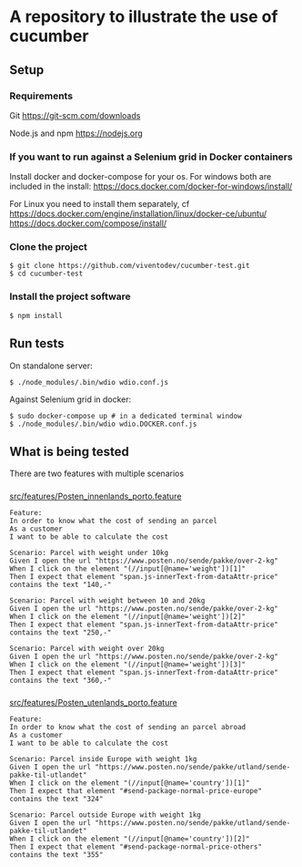 # A repository to illustrate the use of cucumber

## Setup

### Requirements
Git
https://git-scm.com/downloads

Node.js and npm
https://nodejs.org
### If you want to run against a Selenium grid in Docker containers
Install docker and docker-compose for your os.
For windows both are included in the install:
https://docs.docker.com/docker-for-windows/install/

For Linux you need to install them separately, cf
https://docs.docker.com/engine/installation/linux/docker-ce/ubuntu/
https://docs.docker.com/compose/install/
### Clone the project
``` Shell
$ git clone https://github.com/viventodev/cucumber-test.git
$ cd cucumber-test
```
### Install the project software
``` Shell
$ npm install
```
## Run tests
On standalone server:
``` Shell
$ ./node_modules/.bin/wdio wdio.conf.js
```
Against Selenium grid in docker:
``` Shell
$ sudo docker-compose up # in a dedicated terminal window
$ ./node_modules/.bin/wdio wdio.DOCKER.conf.js
```

## What is being tested
There are two features with multiple scenarios
###
[src/features/Posten_innenlands_porto.feature](src/features/Posten_innenlands_porto.feature)
``` gherkin
Feature:
In order to know what the cost of sending an parcel
As a customer
I want to be able to calculate the cost

Scenario: Parcel with weight under 10kg
Given I open the url "https://www.posten.no/sende/pakke/over-2-kg"
When I click on the element "(//input[@name='weight'])[1]"
Then I expect that element "span.js-innerText-from-dataAttr-price" contains the text "140,-"

Scenario: Parcel with weight between 10 and 20kg
Given I open the url "https://www.posten.no/sende/pakke/over-2-kg"
When I click on the element "(//input[@name='weight'])[2]"
Then I expect that element "span.js-innerText-from-dataAttr-price" contains the text "250,-"

Scenario: Parcel with weight over 20kg
Given I open the url "https://www.posten.no/sende/pakke/over-2-kg"
When I click on the element "(//input[@name='weight'])[3]"
Then I expect that element "span.js-innerText-from-dataAttr-price" contains the text "360,-"
```
###
[src/features/Posten_utenlands_porto.feature](src/features/Posten_utenlands_porto.feature)
```gherkin
Feature:
In order to know what the cost of sending an parcel abroad
As a customer
I want to be able to calculate the cost

Scenario: Parcel inside Europe with weight 1kg
Given I open the url "https://www.posten.no/sende/pakke/utland/sende-pakke-til-utlandet"
When I click on the element "(//input[@name='country'])[1]"
Then I expect that element "#send-package-normal-price-europe" contains the text "324"

Scenario: Parcel outside Europe with weight 1kg
Given I open the url "https://www.posten.no/sende/pakke/utland/sende-pakke-til-utlandet"
When I click on the element "(//input[@name='country'])[2]"
Then I expect that element "#send-package-normal-price-others" contains the text "355"
```
